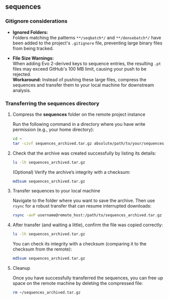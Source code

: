 ## sequences

### Gitignore considerations

- **Ignored Folders:**  
  Folders matching the patterns `**/seqbatch*/` and `**/densebatch*/` have been added to the project's `.gitignore` file, preventing large binary files from being tracked.

- **File Size Warnings:**  
  When adding Evo 2-derived keys to sequence entries, the resulting `.pt` files may exceed GitHub's 100 MB limit, causing your push to be rejected.  
  **Workaround:** Instead of pushing these large files, compress the sequences and transfer them to your local machine for downstream analysis.

### Transferring the sequences directory

1. Compress the **sequences** folder on the remote project instance

    Run the following command in a directory where you have write permission (e.g., your home directory):

    ```bash
    cd ~
    tar -czvf sequences_archived.tar.gz absolute/path/to/your/sequences
    ```

2. Check that the archive was created successfully by listing its details:

    ```bash
    ls -lh sequences_archived.tar.gz
    ```

    (Optional) Verify the archive’s integrity with a checksum:

    ```bash
    md5sum sequences_archived.tar.gz
    ```

3. Transfer sequences to your local machine

    Navigate to the folder where you want to save the archive. Then use `rsync` for a robust transfer that can resume interrupted downloads:

    ```bash
    rsync -avP username@remote_host:/path/to/sequences_archived.tar.gz .
    ```

4. After transfer (and waiting a little), confirm the file was copied correctly:

    ```bash
    ls -lh sequences_archived.tar.gz
    ```

    You can check its integrity with a checksum (comparing it to the checksum from the remote):

    ```bash
    md5sum sequences_archived.tar.gz
    ```

5. Cleanup

    Once you have successfully transferred the sequences, you can free up space on the remote machine by deleting the compressed file:

    ```bash
    rm ~/sequences_archived.tar.gz
    ```
